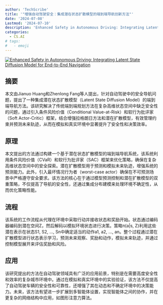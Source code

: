 ```yaml
---
author: 'TechScribe'
title: '"增强自动驾驶安全：集成潜在状态扩散模型的端到端导航创新方法"'
date: '2024-07-08'
Lastmod: '2024-07-10'
description: 'Enhanced Safety in Autonomous Driving: Integrating Latent State Diffusion Model for End-to-End Navigation'
categories:
  - CS.AI
# tags:
#   - emoji
---
```


[![Enhanced Safety in Autonomous Driving: Integrating Latent State Diffusion Model for End-to-End Navigation](https://arxiv-research-1301205113.cos.ap-guangzhou.myqcloud.com/images/2407.06317v1.pdf_0.jpg)](https://arxiv.org/abs/2407.06317v1)

## 摘要

本文由Jianuo Huang和Zhenlong Fang等人提出，针对自动驾驶中的安全导航问题，提出了一种集成潜在状态扩散模型（Latent State Diffusion Model）的端到端导航方法。该研究解决了传统端到端规划方法在复杂高维状态空间中缺乏安全性的问题，通过引入条件风险价值（Conditional Value-at-Risk）和软行为批评家（Soft Actor-Critic）框架，结合增强拉格朗日方法和潜在扩散模型，有效管理约束并预测未来轨迹，从而在模拟和真实环境中显著提升了安全性和决策效率。<!--more-->

## 原理

本文提出的方法通过构建一个基于潜在状态扩散模型的端到端导航系统，该系统利用条件风险价值（CVaR）和软行为批评家（SAC）框架来优化策略，确保在复杂高维状态空间中的安全探索。潜在扩散模型用于预测和模拟未来轨迹，增强系统的预测能力。此外，引入最坏情况行为者（worst-case actor）确保在不可预测场景中严格遵守安全要求。该方法的核心在于通过模型预测控制和潜在扩散模型的双重策略，不仅提高了导航的安全性，还通过集成分布建模来处理环境不确定性，从而优化策略性能。

## 流程

该系统的工作流程从代理在环境中采取行动并接收状态和奖励开始。状态通过编码器编码到潜在空间Z，然后解码以模拟环境状态进行决策。策略π(a|s, Z)利用这些潜在表示在状态S1, S2, ..., Sn中确定适当的动作a1, a2, ..., an。整个过程通过潜在扩散模型进行状态表示学习，预测未来观察、奖励和动作，模拟未来轨迹，并通过控制模型展开来评估奖励和风险。

## 应用

该研究提出的方法在自动驾驶领域具有广泛的应用前景，特别是在需要高度安全性和效率的复杂城市环境中。通过在模拟和真实环境中的实验验证，该方法不仅提高了自动驾驶车辆的安全性和可靠性，还增强了其在动态和不确定环境中的决策能力。未来，该方法有望进一步扩展到多智能体设置，实现智能体之间的协作，并在更复杂的网络结构中应用，如图形注意力算法。